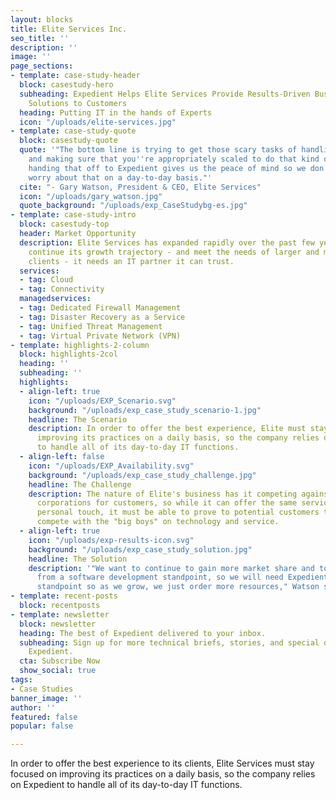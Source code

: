 ```yaml
---
layout: blocks
title: Elite Services Inc.
seo_title: ''
description: ''
image: ''
page_sections:
- template: case-study-header
  block: casestudy-hero
  subheading: Expedient Helps Elite Services Provide Results-Driven Business Communication
    Solutions to Customers
  heading: Putting IT in the hands of Experts
  icon: "/uploads/elite-services.jpg"
- template: case-study-quote
  block: casestudy-quote
  quote: '"The bottom line is trying to get those scary tasks of handling data securely
    and making sure that you''re appropriately scaled to do that kind of work, and
    handing that off to Expedient gives us the peace of mind so we don''t have to
    worry about that on a day-to-day basis."'
  cite: "- Gary Watson, President & CEO, Elite Services"
  icon: "/uploads/gary_watson.jpg"
  quote_background: "/uploads/exp_CaseStudybg-es.jpg"
- template: case-study-intro
  block: casestudy-top
  header: Market Opportunity
  description: Elite Services has expanded rapidly over the past few years, and to
    continue its growth trajectory - and meet the needs of larger and more sophisticated
    clients - it needs an IT partner it can trust.
  services:
  - tag: Cloud
  - tag: Connectivity
  managedservices:
  - tag: Dedicated Firewall Management
  - tag: Disaster Recovery as a Service
  - tag: Unified Threat Management
  - tag: Virtual Private Network (VPN)
- template: highlights-2-column
  block: highlights-2col
  heading: ''
  subheading: ''
  highlights:
  - align-left: true
    icon: "/uploads/EXP_Scenario.svg"
    background: "/uploads/exp_case_study_scenario-1.jpg"
    headline: The Scenario
    description: In order to offer the best experience, Elite must stay focused on
      improving its practices on a daily basis, so the company relies on Expedient
      to handle all of its day-to-day IT functions.
  - align-left: false
    icon: "/uploads/EXP_Availability.svg"
    background: "/uploads/exp_case_study_challenge.jpg"
    headline: The Challenge
    description: The nature of Elite's business has it competing against much larger
      corporations for customers, so while it can offer the same services with a more
      personal touch, it must be able to prove to potential customers that it can
      compete with the "big boys" on technology and service.
  - align-left: true
    icon: "/uploads/exp-results-icon.svg"
    background: "/uploads/exp_case_study_solution.jpg"
    headline: The Solution
    description: '"We want to continue to gain more market share and to advance technically,
      from a software development standpoint, so we will need Expedient from a scalability
      standpoint so as we grow, we just order more resources," Watson said.'
- template: recent-posts
  block: recentposts
- template: newsletter
  block: newsletter
  heading: The best of Expedient delivered to your inbox.
  subheading: Sign up for more technical briefs, stories, and special offers from
    Expedient.
  cta: Subscribe Now
  show_social: true
tags:
- Case Studies
banner_image: ''
author: ''
featured: false
popular: false

---
```

In order to offer the best experience to its clients, Elite Services must stay focused on improving its practices on a daily basis, so the company relies on Expedient to handle all of its day-to-day IT functions.